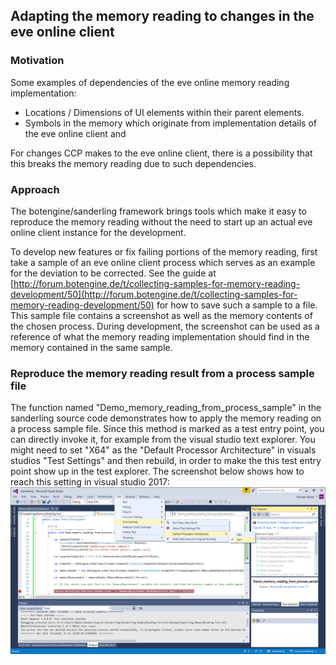 ## Adapting the memory reading to changes in the eve online client

### Motivation

Some examples of dependencies of the eve online memory reading implementation:
+ Locations / Dimensions of UI elements within their parent elements.
+ Symbols in the memory which originate from implementation details of the eve online client and 

For changes CCP makes to the eve online client, there is a possibility that this breaks the memory reading due to such dependencies.

### Approach

The botengine/sanderling framework brings tools which make it easy to reproduce the memory reading without the need to start up an actual eve online client instance for the development.

To develop new features or fix failing portions of the memory reading, first take a sample of an eve online client process which serves as an example for the deviation to be corrected.
See the guide at [http://forum.botengine.de/t/collecting-samples-for-memory-reading-development/50](http://forum.botengine.de/t/collecting-samples-for-memory-reading-development/50) for how to save such a sample to a file. This sample file contains a screenshot as well as the memory contents of the chosen process. During development, the screenshot can be used as a reference of what the memory reading implementation should find in the memory contained in the same sample.

### Reproduce the memory reading result from a process sample file

The function named "Demo_memory_reading_from_process_sample" in the sanderling source code demonstrates how to apply the memory reading on a process sample file.
Since this method is marked as a test entry point, you can directly invoke it, for example from the visual studio text explorer.
You might need to set "X64" as the "Default Processor Architecture" in visuals studios "Test Settings" and then rebuild, in order to make the this test entry point show up in the test explorer.
The screenshot below shows how to reach this setting in visual studio 2017:
![](image/Test-Settings.Processor-Architecture.png)
